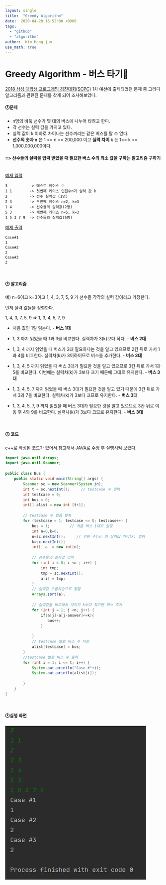 ```yaml
---
layout: single 
title:  "Greedy Algorithm" 
date:  2020-04-20 16:52:00 +0900 
tags:
  - "github"
  - "algorithm"
author:  Kim Hong jun
use_math: true
---
```


# Greedy Algorithm - 버스 타기🚌

<u> 2018 삼성 대학생 프로그래밍 경진대회(SCPC)</u> 1차 예선에 출제되었던 문제 중 그리디 알고리즘과 관련된 문제를 찾게 되어 조사해보았다.

#### 🕐문제

- n명의 바둑 선수가 몇 대의 버스에 나누어 타려고 한다.
- 각 선수는 실력 값을 가지고 있다.
- 실력 값이 k 이하로 차이나는 선수끼리는 같은 버스를 탈 수 없다.
- __선수의 숫자 n__ 은 1 <= n <= 200,000 이고  __실력 차이 k__ 는 1<= k <= 1,000,000,000이다.<br>

#### => 선수들의 실력을 입력 받았을 때 필요한 버스 수의 최소 값을 구하는 알고리즘 구하기<br><br>

<u>예제 입력</u>

```
3          -> 테스트 케이스 수
1 1        -> 첫번째 케이스 인원수n과 실력 값 k
2          -> 선수 실력값 (1명)
2 3        -> 두번째 케이스 n=2, k=3
1 4        -> 선수들의 실력값(2명) 
5 3        -> 세번째 케이스 n=5, k=3
1 5 3 7 9  -> 선수들의 실력값(5명)
```

<u>예제 출력</u>

```
Case#1
1
Case#2
2
Case#3
2
```

<br>

#### 🕑 알고리즘

예) n=6이고 k=3이고 1, 4, 3, 7, 5, 9 가 선수들 각각의 실력 값이라고 가정한다.

먼저 실력 값들을 정렬한다.

1, 4, 3, 7, 5, 9 => 1, 3, 4, 5, 7, 9

- 처음 값인 1일 읽는다.     -   __버스 1대__
- 1, 3 까지 읽었을 때 1과 3을 비교한다. 실력차가 3(k)보다 작다.     -  __버스 2대__

- 1, 3, 4 까지 읽었을 때 버스가 2대 필요하다는 것을 알고 있으므로 2칸 뒤로 가서 1과 4를 비교한다. 실력차(k)가 3이하이므로 버스를 추가한다.     -  __버스 3대__ 
- 1, 3, 4, 5 까지 읽었을 때 버스 3대가 필요한 것을 알고 있으므로 3칸 뒤로 가서 1과 5를 비교한다. 이번에는 실력차(k)가 3보다 크기 때문에 그대로 유지한다.   -  __버스 3대__
- 1, 3, 4, 5, 7 까지 읽었을 때 버스 3대가 필요한 것을 알고 있기 때문에 3칸 뒤로 가서 3과 7을 비교한다. 실력차(k)가 3보다 크므로 유지한다.         -   __버스 3대__
- 1, 3, 4, 5, 7, 9 까지 읽었을 때 버스 3대가 필요한 것을 알고 있으므로 3칸 뒤로 이동 후 4와 9를 비교한다. 실력차(k)가 3보다 크므로 유지한다.     -   __버스 3대__

<br>



#### 🕒 코드

c++로 작성된 코드가 있어서 참고해서 JAVA로 수정 후 실행시켜 보았다.

```java
import java.util.Arrays;
import java.util.Scanner;

public class Bus {
    public static void main(String[] args) {
        Scanner sc = new Scanner(System.in);
        int t = sc.nextInt();     // testcase 수 입력
        int testcase = 0;
        int bus = 0;
        int[] alist = new int [t+1];
		
        // testcase 수 만큼 반복 
        for (testcase = 1; testcase <= t; testcase++) {
            bus = 1;         // 처음 버스 1대로 설정
            int n=0,k=0;
            n=sc.nextInt();     // 인원 수(n) 와 실력값 차이(k) 입력
            k=sc.nextInt();
            int[] a  = new int[n];
       
            // 선수들의 실력값 입력
            for (int i = 0; i <n ; i++) {
                int tmp;
                tmp = sc.nextInt();
                a[i] = tmp;
            }
            // 실력값 오름차순으로 정렬
            Arrays.sort(a);
            
            // 실력값을 비교해서 차이가 k보다 작으면 버스 추가
            for (int j = 1; j <n; j++) {
                if(a[j]-a[j-answer]<=k){
                   bus++;
                }

            }
            // testcase 별로 버스 수 저장
            alist[testcase] = bus;
        }
        //testcase 별로 버스 수 출력
        for (int i = 1; i <= t; i++) {
            System.out.println("Case #"+i);
            System.out.println(alist[i]);

        }
    }
}

```

<br>

#### 🕓실행 화면

![](https://github.com/KIMHONGJUN2/KIMHONGJUN2.github.io/blob/master/assets/picture/greedy_bus.png?raw=true)



